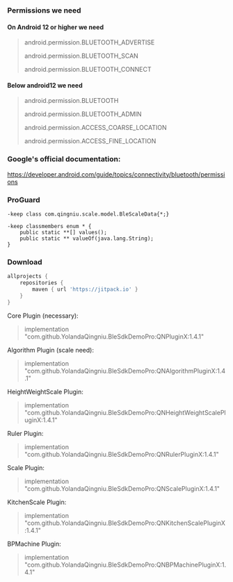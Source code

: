 ### Permissions we need

#### On Android 12 or higher we need

> android.permission.BLUETOOTH_ADVERTISE
>
> android.permission.BLUETOOTH_SCAN
>
> android.permission.BLUETOOTH_CONNECT

#### Below android12 we need

> android.permission.BLUETOOTH
>
> android.permission.BLUETOOTH_ADMIN
>
> android.permission.ACCESS_COARSE_LOCATION
>
> android.permission.ACCESS_FINE_LOCATION

### Google's official documentation:

https://developer.android.com/guide/topics/connectivity/bluetooth/permissions

### ProGuard

```
-keep class com.qingniu.scale.model.BleScaleData{*;}

-keep classmembers enum * {
    public static **[] values();
    public static ** valueOf(java.lang.String);
}
```

### Download

```groovy
allprojects {
    repositories {
        maven { url 'https://jitpack.io' }
    }
}
```

Core Plugin (necessary):

> implementation "com.github.YolandaQingniu.BleSdkDemoPro:QNPluginX:1.4.1"

Algorithm Plugin (scale need):

> implementation "com.github.YolandaQingniu.BleSdkDemoPro:QNAlgorithmPluginX:1.4.1"

HeightWeightScale Plugin:

> implementation "com.github.YolandaQingniu.BleSdkDemoPro:QNHeightWeightScalePluginX:1.4.1"

Ruler Plugin:

> implementation "com.github.YolandaQingniu.BleSdkDemoPro:QNRulerPluginX:1.4.1"

Scale Plugin:

> implementation "com.github.YolandaQingniu.BleSdkDemoPro:QNScalePluginX:1.4.1"

KitchenScale Plugin:

> implementation "com.github.YolandaQingniu.BleSdkDemoPro:QNKitchenScalePluginX:1.4.1"

BPMachine Plugin:

> implementation "com.github.YolandaQingniu.BleSdkDemoPro:QNBPMachinePluginX:1.4.1"
